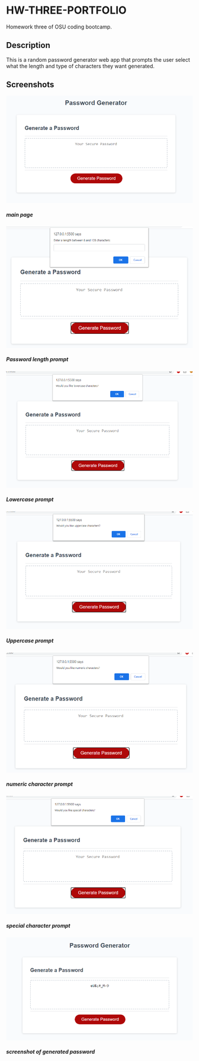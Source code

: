 # HW-THREE-PORTFOLIO
Homework three of OSU coding bootcamp.

## Description
This is a random password generator web app that prompts the user select what
the length and type of characters they want generated.

## Screenshots

![Screenshot one](/assets/screenshots/screenshot_one.png)
##### main page

![Screenshot two](/assets/screenshots/screenshot_two.png)
##### Password length prompt

![Screenshot three](/assets/screenshots/screenshot_three.png)
##### Lowercase prompt

![Screenshot four](/assets/screenshots/screenshot_four.png)
##### Uppercase prompt

![Screenshot five](/assets/screenshots/screenshot_five.png)
##### numeric character prompt

![Screenshot six](/assets/screenshots/screenshot_six.png)
##### special character prompt

![Screenshot seven](/assets/screenshots/screenshot_seven.png)
##### screenshot of generated password